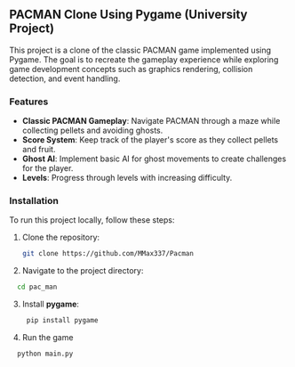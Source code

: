 ## PACMAN Clone Using Pygame (University Project)

This project is a clone of the classic PACMAN game implemented using Pygame. The goal is to recreate the gameplay experience while exploring game development concepts such as graphics rendering, collision detection, and event handling.

### Features
- **Classic PACMAN Gameplay**: Navigate PACMAN through a maze while collecting pellets and avoiding ghosts.
- **Score System**: Keep track of the player's score as they collect pellets and fruit.
- **Ghost AI**: Implement basic AI for ghost movements to create challenges for the player.
- **Levels**: Progress through levels with increasing difficulty.



### Installation

To run this project locally, follow these steps:

1. Clone the repository:
   ```bash
   git clone https://github.com/MMax337/Pacman
   ```
2. Navigate to the project directory:
  ```bash
    cd pac_man
  ```
3. Install **pygame**:
   ```bash
    pip install pygame
   ```
4. Run the game
  ```bash
    python main.py
  ```
